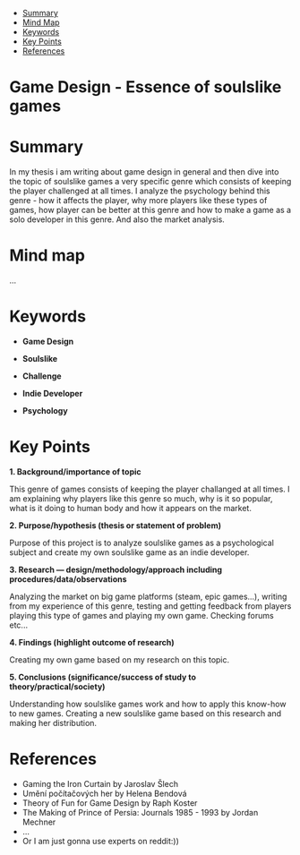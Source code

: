 <!-- Table of Contents, in-page navigation -->

- [Summary](#summary)
- [Mind Map](#mind-map)
- [Keywords](#keywords)
- [Key Points](#key-points)
- [References](#references)

# Game Design - Essence of soulslike games
# Summary
In my thesis i am writing about game design in general and then dive into the topic of soulslike games a very specific genre which consists of keeping the player challenged at all times. I analyze the psychology behind this genre - how it affects the player, why more players like these types of games, how player can be better at this genre and how to make a game as a solo developer in this genre. And also the market analysis.
# Mind map
...
# Keywords
- **Game Design**

- **Soulslike**

- **Challenge**

- **Indie Developer**

- **Psychology**

# Key Points

**1. Background/importance of topic**

This genre of games consists of keeping the player challanged at all times. I am explaining why players like this genre so much, why is it so popular, what is it doing to human body and how it appears on the market.

**2. Purpose/hypothesis (thesis or statement of problem)**

Purpose of this project is to analyze soulslike games as a psychological subject and create my own soulslike game as an indie developer.

**3. Research — design/methodology/approach including procedures/data/observations**

Analyzing the market on big game platforms (steam, epic games...), writing from my experience of this genre, testing and getting feedback from players playing this type of games and playing my own game. Checking forums etc...

**4. Findings (highlight outcome of research)**

Creating my own game based on my research on this topic. 

**5. Conclusions (significance/success of study to theory/practical/society)**

Understanding how soulslike games work and how to apply this know-how to new games.
Creating a new soulslike game based on this research and making her distribution.

# References
- Gaming the Iron Curtain by Jaroslav Šlech
- Umění počítačových her by Helena Bendová
- Theory of Fun for Game Design by Raph Koster
- The Making of Prince of Persia: Journals 1985 - 1993 by Jordan Mechner
- ...
- Or I am just gonna use experts on reddit:))
